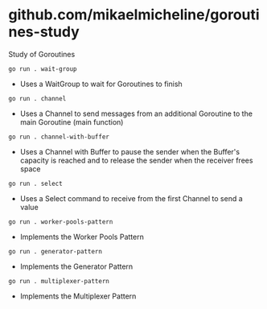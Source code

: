 # github.com/mikaelmicheline/goroutines-study
Study of Goroutines

`go run . wait-group`
- Uses a WaitGroup to wait for Goroutines to finish

`go run . channel`
- Uses a Channel to send messages from an additional Goroutine to the main Goroutine (main function)

`go run . channel-with-buffer`
- Uses a Channel with Buffer to pause the sender when the Buffer's capacity is reached and to release the sender when the receiver frees space

`go run . select`
- Uses a Select command to receive from the first Channel to send a value

`go run . worker-pools-pattern`
- Implements the Worker Pools Pattern

`go run . generator-pattern`
- Implements the Generator Pattern


`go run . multiplexer-pattern`
- Implements the Multiplexer Pattern